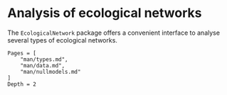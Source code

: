 # Analysis of ecological networks

The `EcologicalNetwork` package offers a convenient interface to analyse
several types of ecological networks.

~~~@contents
Pages = [
    "man/types.md",
    "man/data.md",
    "man/nullmodels.md"
]
Depth = 2
~~~


